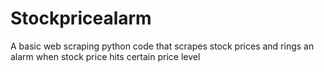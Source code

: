 # Stockpricealarm
A basic web scraping python code that scrapes stock prices and rings an alarm when stock price hits certain price level
